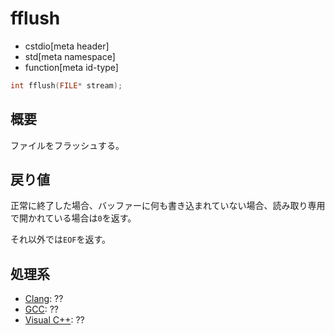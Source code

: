# fflush
* cstdio[meta header]
* std[meta namespace]
* function[meta id-type]

```cpp
int fflush(FILE* stream);
```

## 概要
ファイルをフラッシュする。

## 戻り値
正常に終了した場合、バッファーに何も書き込まれていない場合、読み取り専用で開かれている場合は`0`を返す。

それ以外では`EOF`を返す。

## 処理系
- [Clang](/implementation.md#clang): ??
- [GCC](/implementation.md#gcc): ??
- [Visual C++](/implementation.md#visual_cpp): ??